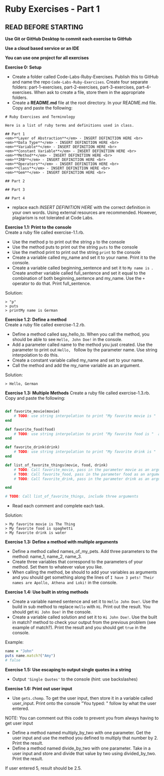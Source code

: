 # Ruby Exercises - Part 1

## READ BEFORE STARTING

**Use Git or GitHub Desktop to commit each exercise to GitHub** <br>

**Use a cloud based service or an IDE**<br>

**You can use one project for all exercises**<br>

**Exercise 0: Setup** 
- Create a folder called Code-Labs-Ruby-Exercises. Publish this to GitHub and name the repo `Code-Labs-Ruby-Exercises`. Create four separate folders: part-1-exercises, part-2-exercises, part-3-exercises, part-4-exercises. When ask to create a file, store them in the appropriate folders. 
- Create a **README.md** file at the root directory. In your README.md file. Copy and paste the following: 

``` 
# Ruby Exercises and Terminology 

Here is a list of ruby terms and definitions used in class.

## Part 1 
<em>**Layer of Abstraction**</em> - INSERT DEFINITION HERE <br>
<em>**Data Type**</em> - INSERT DEFINITION HERE <br>
<em>**Variable**</em> - INSERT DEFINITION HERE <br>
<em>**Constant Variable**</em> - INSERT DEFINITION HERE <br>
<em>**Method**</em> - INSERT DEFINITION HERE <br>
<em>**IRB**</em> - INSERT DEFINITION HERE <br>
<em>**Operators**</em> - INSERT DEFINITION HERE <br>
<em>**Class**</em> - INSERT DEFINITION HERE <br>
<em>**Gem**</em> - INSERT DEFINITION HERE <br>

## Part 2

## Part 3

## Part 4
```

- replace each <em>INSERT DEFINITION HERE</em> with the correct definition in your own words. Using external resources are recommended. However, plagiarism is not tolerated at Code Labs. <br>

**Exercise 1.1: Print to the console** <br>
Create a ruby file called exercise-1.1.rb. 
- Use the method p to print out the string `p` to the console
- Use the method puts to print out the string `puts` to the console
- Use the method print to print out the string `print` to the console
- Create a variable called my_name and set it to your name. Print it to the console.
- Create a variable called beginning_sentence and set it to `My name is `. Create another variable called full_sentence and set it equal to the combination of both beginning_sentence and my_name. Use the `+` operator to do that. Print full_sentence. 

Solution: 

``` 
> "p"
> puts
> printMy name is German
```
**Exercise 1.2: Define a method** <br>
Create a ruby file called exercise-1.2.rb. 
- Define a method called say_hello_to. When you call the method, you should be able to see `Hello, John Doe!` in the console.
- Add a parameter called name to the method you just created. Use the parameter to print out `Hello, ` follow by the parameter name. Use string interpolation to do this.
- Create a constant variable called my_name and set to your name.
- Call the method and add the my_name variable as an argument.

Solution: 
```
> Hello, German
```

**Exercise 1.3: Multiple Methods**
Create a ruby file called exercise-1.3.rb. Copy and paste the following:

```ruby

def favorite_movie(movie)
    # TODO: use string interpolation to print "My favorite movie is "  and include the movie parameter.
end

def favorite_food(food)
    # TODO: use string interpolation to print "My favorite food is "  and include the food parameter.
end

def favorite_drink(drink)
    # TODO: use string interpolation to print "My favorite drink is "  and include the drink parameter.
end 

def list_of_favorite_things(movie, food, drink)
    # TODO: Call favorite_movie, pass in the parameter movie as an argument
    # TODO: Call favorite_food, pass in the parameter food as an argument 
    # TODO: Call favorite_drink, pass in the parameter drink as an argument 

end

# TODO: Call list_of_favorite_things, include three arguments
```

- Read each comment and complete each task.

Solution: 
```
> My favorite movie is The Thing
> My favorite food is spaghetti
> My favorite drink is water
```

**Exercise 1.3: Define a method with multiple arguments** <br>

- Define a method called names_of_my_pets. Add three parameters to the method: name_1, name_2, name_3.
- Create three variables that correspond to the parameters of your method. Set them to whatever value you like.
- When calling the method, be should to add your variables as arguments and you should get something along the lines of `I have 3 pets! Their names are Apollo, Athena and Loki!` in the console.

**Exercise 1.4: Use built in string methods** <br>

- Create a variable named sentence and set it to `Hello John Doe!`. Use the build in sub method to replace `Hello` with `Hi`. Print out the result. You should get `Hi John Doe!` in the console.
- Create a variable called solution and set it to `Hi John Doe!`. Use the built in match? method to check your output from the previous problem (see example of match?). Print the result and you should get `true` in the console.

Example:

```ruby
name = "John"
puts name.match?("Amy")
# false
```

**Exercise 1.5: Use escaping to output single quotes in a string** <br>

- Output `'Single Quotes'` to the console (hint: use backslashes)

**Exercise 1.6: Print out user input** <br>

- Use `gets.chomp`. To get the user input, then store it in a variable called user_input. Print onto the console "You typed: " follow by what the user entered.

NOTE: You can comment out this code to prevent you from always having to get user input

- Define a method named multiply_by_two with one parameter. Get the user input and use the method you defined to multiply that number by 2. Print the result.
- Define a method named divide_by_two with one parameter. Take in a user input and store and divide that value by two using divided_by_two. Print the result.

If user entered 5, result should be 2.5.
